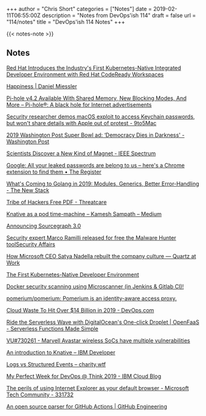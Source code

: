 +++
author = "Chris Short"
categories = ["Notes"]
date = 2019-02-11T06:55:00Z
description = "Notes from DevOps'ish 114"
draft = false
url = "114/notes"
title = "DevOps'ish 114 Notes"
+++

{{< notes-note >}}

## Notes

[Red Hat Introduces the Industry's First Kubernetes-Native Integrated Developer Environment with Red Hat CodeReady Workspaces](https://www.redhat.com/en/about/press-releases/red-hat-introduces-industrys-first-kubernetes-native-integrated-developer-environment-red-hat-codeready-workspaces)

[Happiness | Daniel Miessler](https://danielmiessler.com/happiness/)

[Pi-hole v4.2 Available With Shared Memory, New Blocking Modes, And More – Pi-hole®: A black hole for Internet advertisements](https://pi-hole.net/2019/02/03/pi-hole-v4-2-available-with-shared-memory-new-blocking-modes-and-more/)

[Security researcher demos macOS exploit to access Keychain passwords, but won't share details with Apple out of protest - 9to5Mac](https://9to5mac.com/2019/02/06/mac-keychain-exploit/)

[2019 Washington Post Super Bowl ad: ‘Democracy Dies in Darkness' - Washington Post](https://www.washingtonpost.com/graphics/2019/national/democracy-dies-in-darkness/?noredirect=on&utm_term=.181896d42a9b)

[Scientists Discover a New Kind of Magnet - IEEE Spectrum](https://spectrum.ieee.org/tech-talk/semiconductors/materials/new-magnet)

[Google: All your leaked passwords are belong to us – here's a Chrome extension to find them • The Register](https://www.theregister.co.uk/2019/02/05/google_leaked_passwords_chrome_extension/)

[What's Coming to Golang in 2019: Modules, Generics, Better Error-Handling - The New Stack](https://thenewstack.io/whats-coming-to-golang-in-2019-modules-generics-better-error-handling/)

[Tribe of Hackers Free PDF - Threatcare](https://www.threatcare.com/tribe-of-hackers-free-pdf/)

[Knative as a pod time-machine – Kamesh Sampath – Medium](https://medium.com/@kamesh_sampath/knative-as-a-pod-time-machine-3c1ca0cfb48a)

[Announcing Sourcegraph 3.0](https://about.sourcegraph.com/blog/sourcegraph-3.0#code-intelligence-for-all-languages)

[Security expert Marco Ramilli released for free the Malware Hunter toolSecurity Affairs](https://securityaffairs.co/wordpress/80765/malware/ramilli-malware-hunter-tool.html)

[How Microsoft CEO Satya Nadella rebuilt the company culture — Quartz at Work](https://qz.com/work/1539071/how-microsoft-ceo-satya-nadella-rebuilt-the-company-culture/)

[The First Kubernetes-Native Developer Environment](https://www.redhat.com/en/blog/first-kubernetes-native-developer-environment)

[Docker security scanning using Microscanner (in Jenkins & Gitlab CI)!](https://aboullaite.me/docker-security-scan/)

[pomerium/pomerium: Pomerium is an identity-aware access proxy.](https://github.com/pomerium/pomerium)

[Cloud Waste To Hit Over $14 Billion in 2019 - DevOps.com](https://devops.com/cloud-waste-to-hit-over-14-billion-in-2019/)

[Ride the Serverless Wave with DigitalOcean's One-click Droplet | OpenFaaS - Serverless Functions Made Simple](https://www.openfaas.com/blog/digitalocean-one-click/)

[VU#730261 - Marvell Avastar wireless SoCs have multiple vulnerabilities](https://kb.cert.org/vuls/id/730261/)

[An introduction to Knative – IBM Developer](https://developer.ibm.com/tutorials/knative-101-labs/)

[Logs vs Structured Events – charity.wtf](https://charity.wtf/2019/02/05/logs-vs-structured-events/)

[My Perfect Week for DevOps @ Think 2019 - IBM Cloud Blog](https://www.ibm.com/blogs/bluemix/2019/02/my-perfect-week-for-devops-think-2019/)

[The perils of using Internet Explorer as your default browser - Microsoft Tech Community - 331732](https://techcommunity.microsoft.com/t5/Windows-IT-Pro-Blog/The-perils-of-using-Internet-Explorer-as-your-default-browser/ba-p/331732)

[An open source parser for GitHub Actions | GitHub Engineering](https://githubengineering.com/an-open-source-parser-for-github-actions/)
